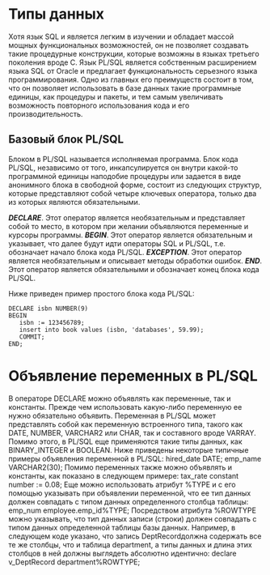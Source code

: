 # Типы данных

Хотя язык SQL и является легким в изучении и обладает массой мощных функциональных возможностей, он не позволяет создавать такие процедурные конструкции, которые возможны в языках третьего поколения вроде C. Язык PL/SQL является собственным расширением языка SQL от Oracle и предлагает функциональность серьезного языка программирования. Одно из главных его преимуществ состоит в том, что он позволяет использовать в базе данных такие программные единицы, как процедуры и пакеты, и тем самым увеличивать возможность повторного использования кода и его производительность.

## Базовый блок PL/SQL

Блоком в PL/SQL называется исполняемая программа. Блок кода PL/SQL, независимо от того, инкапсулируется он внутри какой-то программной единицы наподобие процедуры или задается в виде анонимного блока в свободной форме, состоит из следующих структур, которые представляют собой четыре ключевых оператора, только два из которых являются обязательными.

***DECLARE***. Этот оператор является необязательным и представляет собой то место, в котором при желании объявляются переменные и курсоры программы.
***BEGIN***. Этот оператор является обязательным и указывает, что далее будут идти операторы SQL и PL/SQL, т.е. обозначает начало блока кода PL/SQL.
***EXCEPTION***. Этот оператор является необязательным и описывает методы обработки ошибок.
***END***. Этот оператор является обязательными и обозначает конец блока кода PL/SQL.

Ниже приведен пример простого блока кода PL/SQL:
```
DECLARE isbn NUMBER(9)
BEGIN
   isbn := 123456789;
   insert into book values (isbn, 'databases', 59.99);
   COMMIT;
END;
```

# Объявление переменных в PL/SQL

В операторе DECLARE можно объявлять как переменные, так и константы. Прежде чем использовать какую-либо переменную ее нужно обязательно объявить. Переменная в PL/SQL может представлять собой как переменную встроенного типа, такого как DATE, NUMBER, VARCHAR2 или CHAR, так и составного вроде VARRAY. Помимо этого, в PL/SQL еще применяются такие типы данных, как BINARY_INTEGER и BOOLEAN.
Ниже приведены некоторые типичные примеры объявления переменной в PL/SQL:
hired_date DATE;
emp_name VARCHAR2(30);
Помимо переменных также можно объявлять и константы, как показано в следующем примере:
tax_rate constant number := 0.08; 
Еще можно использовать атрибут %TYPE и с его помощью указывать при объявлении переменной, что ее тип данных должен совпадать с типом данных определенного столбца таблицы: 
emp_num employee.emp_id%TYPE;
Посредством атрибута %ROWTYPE можно указывать, что тип данных записи (строки) должен совпадать с типом данных определенной таблицы базы данных. Например, в следующем коде указано, что запись DeptRecordдолжна содержать все те же столбцы, что и таблица department, а типы данных и длина этих столбцов в ней должны выглядеть абсолютно идентично:
declare
v_DeptRecord department%ROWTYPE;
